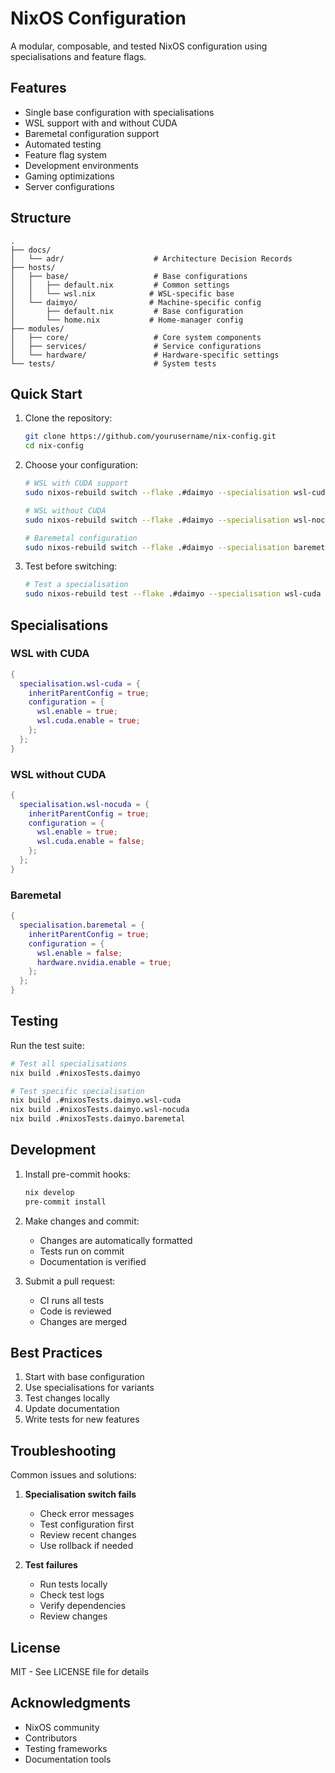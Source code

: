# NixOS Configuration

A modular, composable, and tested NixOS configuration using specialisations and feature flags.

## Features

- Single base configuration with specialisations
- WSL support with and without CUDA
- Baremetal configuration support
- Automated testing
- Feature flag system
- Development environments
- Gaming optimizations
- Server configurations

## Structure

```
.
├── docs/
│   └── adr/                    # Architecture Decision Records
├── hosts/
│   ├── base/                   # Base configurations
│   │   ├── default.nix         # Common settings
│   │   └── wsl.nix            # WSL-specific base
│   └── daimyo/                # Machine-specific config
│       ├── default.nix         # Base configuration
│       └── home.nix           # Home-manager config
├── modules/
│   ├── core/                   # Core system components
│   ├── services/               # Service configurations
│   └── hardware/               # Hardware-specific settings
└── tests/                      # System tests
```

## Quick Start

1. Clone the repository:

   ```bash
   git clone https://github.com/yourusername/nix-config.git
   cd nix-config
   ```

2. Choose your configuration:

   ```bash
   # WSL with CUDA support
   sudo nixos-rebuild switch --flake .#daimyo --specialisation wsl-cuda

   # WSL without CUDA
   sudo nixos-rebuild switch --flake .#daimyo --specialisation wsl-nocuda

   # Baremetal configuration
   sudo nixos-rebuild switch --flake .#daimyo --specialisation baremetal
   ```

3. Test before switching:
   ```bash
   # Test a specialisation
   sudo nixos-rebuild test --flake .#daimyo --specialisation wsl-cuda
   ```

## Specialisations

### WSL with CUDA

```nix
{
  specialisation.wsl-cuda = {
    inheritParentConfig = true;
    configuration = {
      wsl.enable = true;
      wsl.cuda.enable = true;
    };
  };
}
```

### WSL without CUDA

```nix
{
  specialisation.wsl-nocuda = {
    inheritParentConfig = true;
    configuration = {
      wsl.enable = true;
      wsl.cuda.enable = false;
    };
  };
}
```

### Baremetal

```nix
{
  specialisation.baremetal = {
    inheritParentConfig = true;
    configuration = {
      wsl.enable = false;
      hardware.nvidia.enable = true;
    };
  };
}
```

## Testing

Run the test suite:

```bash
# Test all specialisations
nix build .#nixosTests.daimyo

# Test specific specialisation
nix build .#nixosTests.daimyo.wsl-cuda
nix build .#nixosTests.daimyo.wsl-nocuda
nix build .#nixosTests.daimyo.baremetal
```

## Development

1. Install pre-commit hooks:

   ```bash
   nix develop
   pre-commit install
   ```

2. Make changes and commit:

   - Changes are automatically formatted
   - Tests run on commit
   - Documentation is verified

3. Submit a pull request:
   - CI runs all tests
   - Code is reviewed
   - Changes are merged

## Best Practices

1. Start with base configuration
2. Use specialisations for variants
3. Test changes locally
4. Update documentation
5. Write tests for new features

## Troubleshooting

Common issues and solutions:

1. **Specialisation switch fails**

   - Check error messages
   - Test configuration first
   - Review recent changes
   - Use rollback if needed

2. **Test failures**
   - Run tests locally
   - Check test logs
   - Verify dependencies
   - Review changes

## License

MIT - See LICENSE file for details

## Acknowledgments

- NixOS community
- Contributors
- Testing frameworks
- Documentation tools
